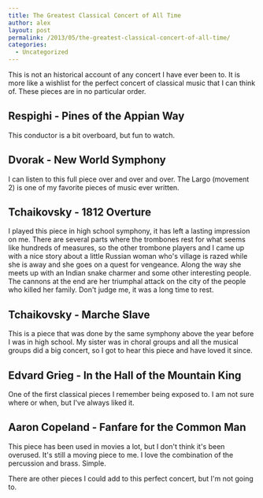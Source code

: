 ```yaml
---
title: The Greatest Classical Concert of All Time
author: alex
layout: post
permalink: /2013/05/the-greatest-classical-concert-of-all-time/
categories:
  - Uncategorized
---
```

This is not an historical account of any concert I have ever been to. It is more like a wishlist for the perfect concert of classical music that I can think of. These pieces are in no particular order.

## Respighi - Pines of the Appian Way



This conductor is a bit overboard, but fun to watch.

## Dvorak - New World Symphony



I can listen to this full piece over and over and over. The Largo (movement 2) is one of my favorite pieces of music ever written.

## Tchaikovsky - 1812 Overture



I played this piece in high school symphony, it has left a lasting impression on me. There are several parts where the trombones rest for what seems like hundreds of measures, so the other trombone players and I came up with a nice story about a little Russian woman who's village is razed while she is away and she goes on a quest for vengeance. Along the way she meets up with an Indian snake charmer and some other interesting people. The cannons at the end are her triumphal attack on the city of the people who killed her family. Don't judge me, it was a long time to rest.

## Tchaikovsky - Marche Slave



This is a piece that was done by the same symphony above the year before I was in high school. My sister was in choral groups and all the musical groups did a big concert, so I got to hear this piece and have loved it since.

## Edvard Grieg - In the Hall of the Mountain King



One of the first classical pieces I remember being exposed to. I am not sure where or when, but I've always liked it.

## Aaron Copeland - Fanfare for the Common Man



This piece has been used in movies a lot, but I don't think it's been overused. It's still a moving piece to me. I love the combination of the percussion and brass. Simple.

There are other pieces I could add to this perfect concert, but I'm not going to.

